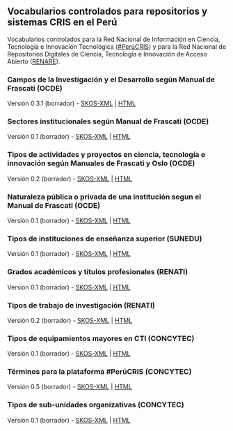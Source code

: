 ## Vocabularios controlados para repositorios y sistemas CRIS en el Perú

Vocabularios controlados para la Red Nacional de Información en Ciencia, Tecnología e Innovación Tecnológica ([\#PerúCRIS](http://perucris.concytec.gob.pe)) y para la Red Nacional de Repositorios Digitales de Ciencia, Tecnología e Innovación de Acceso Abierto ([RENARE](http://portal.concytec.gob.pe/index.php/informacion-cti/alicia/red-nacional-de-repositorios-digitales-de-ciencia-tecnologia-e-innovacion-de-acceso-abierto-renare)). 

### Campos de la Investigación y el Desarrollo según Manual de Frascati (OCDE)

Versión 0.3.1 (borrador) - [SKOS-XML](ocde_ford.xml) \| [HTML](ocde_ford.html)

### Sectores institucionales según Manual de Frascati (OCDE)

Versión 0.1 (borrador) - [SKOS-XML](ocde_sectorInstitucional.xml) \| [HTML](ocde_sectorInstitucional.html)

### Tipos de actividades y proyectos en ciencia, tecnología e innovación según Manuales de Frascati y Oslo (OCDE)

Versión 0.2 (borrador) - [SKOS-XML](ocde_tipoProyecto.xml) \| [HTML](ocde_tipoProyecto.html)

###  Naturaleza pública o privada de una institución segun el Manual de Frascati (OCDE)

Versión 0.1 (borrador) - [SKOS-XML](ocde_naturalezaInstitucion.xml) \| [HTML](ocde_naturalezaInstitucion.html)

### Tipos de instituciones de enseñanza superior (SUNEDU)

Versión 0.1 (borrador) - [SKOS-XML](sunedu_tipoInstitucion.xml) \| [HTML](sunedu_tipoInstitucion.html)

### Grados académicos y títulos profesionales (RENATI)

Versión 0.1 (borrador) - [SKOS-XML](renati_level.xml) \| [HTML](renati_level.html)

### Tipos de trabajo de investigación (RENATI)

Versión 0.2 (borrador) - [SKOS-XML](renati_type.xml) \| [HTML](renati_type.html)

### Tipos de equipamientos mayores en CTI (CONCYTEC)

Versión 0.1 (borrador) - [SKOS-XML](concytec_equipamiento.xml) \| [HTML](concytec_equipamiento.html)

### Términos para la plataforma #PerúCRIS (CONCYTEC)

Versión 0.5 (borrador) - [SKOS-XML](concytec_terminos.xml) \| [HTML](concytec_terminos.html)

### Tipos de sub-unidades organizativas (CONCYTEC)

Versión 0.1 (borrador) - [SKOS-XML](concytec_tipoSubunidad.xml) \| [HTML](concytec_tipoSubunidad.html)
